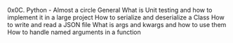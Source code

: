 0x0C. Python - Almost a circle
General
What is Unit testing and how to implement it in a large project
How to serialize and deserialize a Class
How to write and read a JSON file
What is args and kwargs and how to use them
How to handle named arguments in a function
